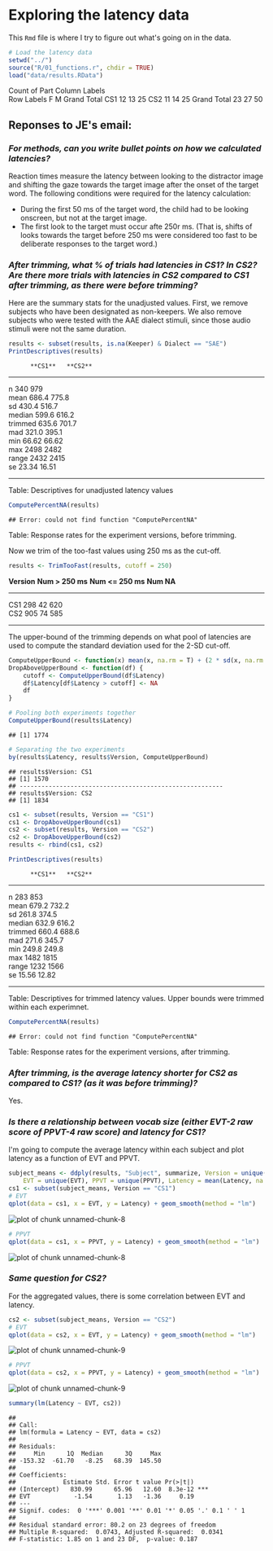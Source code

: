# Exploring the latency data

This `Rmd` file is where I try to figure out what's going on in the data.





```r
# Load the latency data
setwd("../")
source("R/01_functions.r", chdir = TRUE)
load("data/results.RData")
```



Count of Part  Column Labels		
Row Labels	F	M	Grand Total
CS1	         12	13	25
CS2	         11	14	25
Grand Total	23	27	50

## Reponses to JE's email:

### _For methods, can you write bullet points on how we calculated latencies?_

Reaction times measure the latency between looking to the distractor image and shifting the gaze towards the target image after the onset of the target word. The following conditions were required for the latency calculation:

* During the first 50 ms of the target word, the child had to be looking onscreen, but not at the target image.
* The first look to the target must occur afte 250r ms. (That is, shifts of looks towards the target before 250 ms were considered too fast to be deliberate responses to the target word.)



### _After trimming, what % of trials had latencies in CS1? In CS2? Are there more trials with latencies in CS2 compared to CS1 after trimming, as there were before trimming?_

Here are the summary stats for the unadjusted values. First, we remove subjects who have been designated as non-keepers. We also remove subjects who were tested with the AAE dialect stimuli, since those audio stimuli were not the same duration.


```r
results <- subset(results, is.na(Keeper) & Dialect == "SAE")
PrintDescriptives(results)
```

          **CS1**   **CS2**  
--------- --------- ---------
n         340       979      
mean      686.4     775.8    
sd        430.4     516.7    
median    599.6     616.2    
trimmed   635.6     701.7    
mad       321.0     395.1    
min       66.62     66.62    
max       2498      2482     
range     2432      2415     
se        23.34     16.51    
--------- --------- ---------

Table: Descriptives for unadjusted latency values



```r
ComputePercentNA(results)
```

```
## Error: could not find function "ComputePercentNA"
```

Table: Response rates for the experiment versions, before trimming.

Now we trim of the too-fast values using 250 ms as the cut-off.


```r
results <- TrimTooFast(results, cutoff = 250)
```


**Version**   **Num > 250 ms**   **Num <= 250 ms**   **Num NA**  
------------- ------------------ ------------------- ------------
CS1           298                42                  620         
CS2           905                74                  585         
------------- ------------------ ------------------- ------------



The upper-bound of the trimming depends on what pool of latencies are used to compute the standard deviation used for the 2-SD cut-off.


```r
ComputeUpperBound <- function(x) mean(x, na.rm = T) + (2 * sd(x, na.rm = T))
DropAboveUpperBound <- function(df) {
    cutoff <- ComputeUpperBound(df$Latency)
    df$Latency[df$Latency > cutoff] <- NA
    df
}

# Pooling both experiments together
ComputeUpperBound(results$Latency)
```

```
## [1] 1774
```

```r
# Separating the two experiments
by(results$Latency, results$Version, ComputeUpperBound)
```

```
## results$Version: CS1
## [1] 1570
## -------------------------------------------------------- 
## results$Version: CS2
## [1] 1834
```

```r
cs1 <- subset(results, Version == "CS1")
cs1 <- DropAboveUpperBound(cs1)
cs2 <- subset(results, Version == "CS2")
cs2 <- DropAboveUpperBound(cs2)
results <- rbind(cs1, cs2)
```



```r
PrintDescriptives(results)
```

          **CS1**   **CS2**  
--------- --------- ---------
n         283       853      
mean      679.2     732.2    
sd        261.8     374.5    
median    632.9     616.2    
trimmed   660.4     688.6    
mad       271.6     345.7    
min       249.8     249.8    
max       1482      1815     
range     1232      1566     
se        15.56     12.82    
--------- --------- ---------

Table: Descriptives for trimmed latency values. Upper bounds were trimmed within each experimnet.


```r
ComputePercentNA(results)
```

```
## Error: could not find function "ComputePercentNA"
```

Table: Response rates for the experiment versions, after trimming.

### _After trimming, is the average latency shorter for CS2 as compared to CS1? (as it was before trimming)?_

Yes.

### _Is there a relationship between vocab size (either EVT-2 raw score of PPVT-4 raw score) and latency for CS1?_

I'm going to compute the average latency within each subject and plot latency as a function of EVT and PPVT.


```r
subject_means <- ddply(results, "Subject", summarize, Version = unique(Version), 
    EVT = unique(EVT), PPVT = unique(PPVT), Latency = mean(Latency, na.rm = TRUE))
cs1 <- subset(subject_means, Version == "CS1")
# EVT
qplot(data = cs1, x = EVT, y = Latency) + geom_smooth(method = "lm")
```

![plot of chunk unnamed-chunk-8](figure/unnamed-chunk-81.png) 

```r
# PPVT
qplot(data = cs1, x = PPVT, y = Latency) + geom_smooth(method = "lm")
```

![plot of chunk unnamed-chunk-8](figure/unnamed-chunk-82.png) 



### _Same question for CS2?_

For the aggregated values, there is some correlation between EVT and latency.


```r
cs2 <- subset(subject_means, Version == "CS2")
# EVT
qplot(data = cs2, x = EVT, y = Latency) + geom_smooth(method = "lm")
```

![plot of chunk unnamed-chunk-9](figure/unnamed-chunk-91.png) 

```r
# PPVT
qplot(data = cs2, x = PPVT, y = Latency) + geom_smooth(method = "lm")
```

![plot of chunk unnamed-chunk-9](figure/unnamed-chunk-92.png) 

```r
summary(lm(Latency ~ EVT, cs2))
```

```
## 
## Call:
## lm(formula = Latency ~ EVT, data = cs2)
## 
## Residuals:
##     Min      1Q  Median      3Q     Max 
## -153.32  -61.70   -8.25   68.39  145.50 
## 
## Coefficients:
##             Estimate Std. Error t value Pr(>|t|)    
## (Intercept)   830.99      65.96   12.60  8.3e-12 ***
## EVT            -1.54       1.13   -1.36     0.19    
## ---
## Signif. codes:  0 '***' 0.001 '**' 0.01 '*' 0.05 '.' 0.1 ' ' 1
## 
## Residual standard error: 80.2 on 23 degrees of freedom
## Multiple R-squared:  0.0743,	Adjusted R-squared:  0.0341 
## F-statistic: 1.85 on 1 and 23 DF,  p-value: 0.187
```




